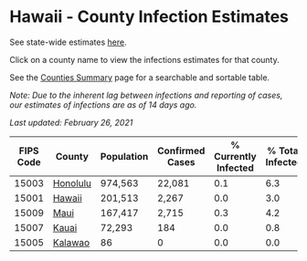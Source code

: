 # Hawaii - County Infection Estimates

See state-wide estimates [here](/infections/us-hi).

Click on a county name to view the infections estimates for that county.

See the [Counties Summary](/infections/summary-counties) page for a searchable and sortable table.

*Note: Due to the inherent lag between infections and reporting of cases, our estimates of infections are as of 14 days ago.*

*Last updated: February 26, 2021*

|   FIPS Code |               County |   Population |   Confirmed Cases |   % Currently Infected |   % Total Infected |
|-------------|----------------------|--------------|-------------------|------------------------|--------------------|
|       15003 | [Honolulu](honolulu) |      974,563 |            22,081 |                    0.1 |                6.3 |
|       15001 |     [Hawaii](hawaii) |      201,513 |             2,267 |                    0.0 |                3.0 |
|       15009 |         [Maui](maui) |      167,417 |             2,715 |                    0.3 |                4.2 |
|       15007 |       [Kauai](kauai) |       72,293 |               184 |                    0.0 |                0.8 |
|       15005 |   [Kalawao](kalawao) |           86 |                 0 |                    0.0 |                0.0 |